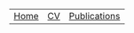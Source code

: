 <link href="site.css" rel="stylesheet"></link>
<table class="nav-table"> 
  <tr>
    <td><a href="/pages/home">Home</a></td>
    <td><a href="/pages/cv/cv.html">CV</a></td>
    <td><a href="/pages/pubs" class="active">Publications</a></td>
  </tr>
</table>

